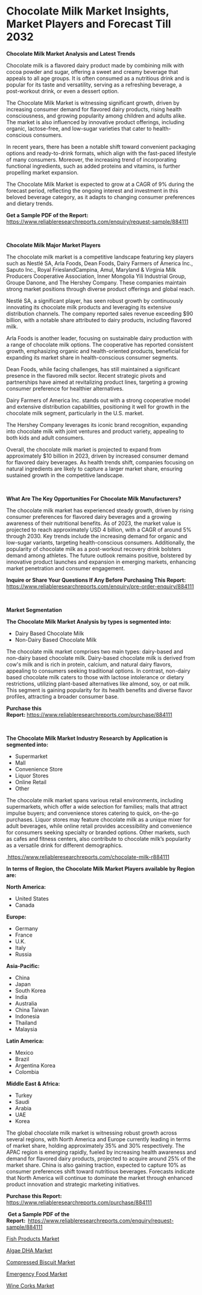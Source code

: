 <p><h1>Chocolate Milk Market Insights, Market Players and Forecast Till 2032</h1></p><p><strong>Chocolate Milk Market Analysis and Latest Trends</strong></p>
<p><p>Chocolate milk is a flavored dairy product made by combining milk with cocoa powder and sugar, offering a sweet and creamy beverage that appeals to all age groups. It is often consumed as a nutritious drink and is popular for its taste and versatility, serving as a refreshing beverage, a post-workout drink, or even a dessert option.</p><p>The Chocolate Milk Market is witnessing significant growth, driven by increasing consumer demand for flavored dairy products, rising health consciousness, and growing popularity among children and adults alike. The market is also influenced by innovative product offerings, including organic, lactose-free, and low-sugar varieties that cater to health-conscious consumers. </p><p>In recent years, there has been a notable shift toward convenient packaging options and ready-to-drink formats, which align with the fast-paced lifestyle of many consumers. Moreover, the increasing trend of incorporating functional ingredients, such as added proteins and vitamins, is further propelling market expansion.</p><p>The Chocolate Milk Market is expected to grow at a CAGR of 9% during the forecast period, reflecting the ongoing interest and investment in this beloved beverage category, as it adapts to changing consumer preferences and dietary trends.</p></p>
<p><strong>Get a Sample PDF of the Report:&nbsp;</strong> <a href="https://www.reliableresearchreports.com/enquiry/request-sample/884111?utm_campaign=8&utm_medium=2&utm_source=Github&utm_content=ia&utm_term=14022025&utm_id=chocolate-milk">https://www.reliableresearchreports.com/enquiry/request-sample/884111</a></p>
<p>&nbsp;</p>
<p><strong>Chocolate Milk Major Market Players</strong></p>
<p><p>The chocolate milk market is a competitive landscape featuring key players such as Nestlé SA, Arla Foods, Dean Foods, Dairy Farmers of America Inc., Saputo Inc., Royal FrieslandCampina, Amul, Maryland & Virginia Milk Producers Cooperative Association, Inner Mongolia Yili Industrial Group, Groupe Danone, and The Hershey Company. These companies maintain strong market positions through diverse product offerings and global reach.</p><p>Nestlé SA, a significant player, has seen robust growth by continuously innovating its chocolate milk products and leveraging its extensive distribution channels. The company reported sales revenue exceeding $90 billion, with a notable share attributed to dairy products, including flavored milk.</p><p>Arla Foods is another leader, focusing on sustainable dairy production with a range of chocolate milk options. The cooperative has reported consistent growth, emphasizing organic and health-oriented products, beneficial for expanding its market share in health-conscious consumer segments.</p><p>Dean Foods, while facing challenges, has still maintained a significant presence in the flavored milk sector. Recent strategic pivots and partnerships have aimed at revitalizing product lines, targeting a growing consumer preference for healthier alternatives.</p><p>Dairy Farmers of America Inc. stands out with a strong cooperative model and extensive distribution capabilities, positioning it well for growth in the chocolate milk segment, particularly in the U.S. market.</p><p>The Hershey Company leverages its iconic brand recognition, expanding into chocolate milk with joint ventures and product variety, appealing to both kids and adult consumers.</p><p>Overall, the chocolate milk market is projected to expand from approximately $10 billion in 2023, driven by increased consumer demand for flavored dairy beverages. As health trends shift, companies focusing on natural ingredients are likely to capture a larger market share, ensuring sustained growth in the competitive landscape.</p></p>
<p>&nbsp;</p>
<p><strong>What Are The Key Opportunities For Chocolate Milk Manufacturers?</strong></p>
<p><p>The chocolate milk market has experienced steady growth, driven by rising consumer preferences for flavored dairy beverages and a growing awareness of their nutritional benefits. As of 2023, the market value is projected to reach approximately USD 4 billion, with a CAGR of around 5% through 2030. Key trends include the increasing demand for organic and low-sugar variants, targeting health-conscious consumers. Additionally, the popularity of chocolate milk as a post-workout recovery drink bolsters demand among athletes. The future outlook remains positive, bolstered by innovative product launches and expansion in emerging markets, enhancing market penetration and consumer engagement.</p></p>
<p><strong>Inquire or Share Your Questions If Any Before Purchasing This Report:</strong> <a href="https://www.reliableresearchreports.com/enquiry/pre-order-enquiry/884111?utm_campaign=8&utm_medium=2&utm_source=Github&utm_content=ia&utm_term=14022025&utm_id=chocolate-milk">https://www.reliableresearchreports.com/enquiry/pre-order-enquiry/884111</a></p>
<p>&nbsp;</p>
<p><strong>Market Segmentation</strong></p>
<p><strong>The Chocolate Milk Market Analysis by types is segmented into:</strong></p>
<p><ul><li>Dairy Based Chocolate Milk</li><li>Non-Dairy Based Chocolate Milk</li></ul></p>
<p><p>The chocolate milk market comprises two main types: dairy-based and non-dairy based chocolate milk. Dairy-based chocolate milk is derived from cow's milk and is rich in protein, calcium, and natural dairy flavors, appealing to consumers seeking traditional options. In contrast, non-dairy based chocolate milk caters to those with lactose intolerance or dietary restrictions, utilizing plant-based alternatives like almond, soy, or oat milk. This segment is gaining popularity for its health benefits and diverse flavor profiles, attracting a broader consumer base.</p></p>
<p><strong>Purchase this Report:&nbsp;</strong><a href="https://www.reliableresearchreports.com/purchase/884111?utm_campaign=8&utm_medium=2&utm_source=Github&utm_content=ia&utm_term=14022025&utm_id=chocolate-milk">https://www.reliableresearchreports.com/purchase/884111</a></p>
<p>&nbsp;</p>
<p><strong>The Chocolate Milk Market Industry Research by Application is segmented into:</strong></p>
<p><ul><li>Supermarket</li><li>Mall</li><li>Convenience Store</li><li>Liquor Stores</li><li>Online Retail</li><li>Other</li></ul></p>
<p><p>The chocolate milk market spans various retail environments, including supermarkets, which offer a wide selection for families; malls that attract impulse buyers; and convenience stores catering to quick, on-the-go purchases. Liquor stores may feature chocolate milk as a unique mixer for adult beverages, while online retail provides accessibility and convenience for consumers seeking specialty or branded options. Other markets, such as cafes and fitness centers, also contribute to chocolate milk’s popularity as a versatile drink for different demographics.</p></p>
<p><a href="https://www.reliableresearchreports.com/chocolate-milk-r884111?utm_campaign=8&utm_medium=2&utm_source=Github&utm_content=ia&utm_term=14022025&utm_id=chocolate-milk">&nbsp;https://www.reliableresearchreports.com/chocolate-milk-r884111</a></p>
<p><strong>In terms of Region, the Chocolate Milk Market Players available by Region are:</strong></p>
<p>
    <p> <strong> North America: </strong>
        <ul>
            <li>United States</li>
            <li>Canada</li>
        </ul>
        </p> 
    <p> <strong> Europe: </strong>
        <ul>
            <li>Germany</li>
            <li>France</li>
            <li>U.K.</li>
            <li>Italy</li>
            <li>Russia</li>
        </ul>
        </p> 
    <p> <strong> Asia-Pacific: </strong>
        <ul>
            <li>China</li>
            <li>Japan</li>
            <li>South Korea</li>
            <li>India</li>
            <li>Australia</li>
            <li>China Taiwan</li>
            <li>Indonesia</li>
            <li>Thailand</li>
            <li>Malaysia</li>
        </ul>
        </p> 
    <p> <strong> Latin America: </strong>
        <ul>
            <li>Mexico</li>
            <li>Brazil</li>
            <li>Argentina Korea</li>
            <li>Colombia</li>
        </ul>
        </p> 
    <p> <strong> Middle East & Africa: </strong>
        <ul>
            <li>Turkey</li>
            <li>Saudi</li>
            <li>Arabia</li>
            <li>UAE</li>
            <li>Korea</li>
        </ul>
    </p>
    </p>
<p><p>The global chocolate milk market is witnessing robust growth across several regions, with North America and Europe currently leading in terms of market share, holding approximately 35% and 30% respectively. The APAC region is emerging rapidly, fueled by increasing health awareness and demand for flavored dairy products, projected to acquire around 25% of the market share. China is also gaining traction, expected to capture 10% as consumer preferences shift toward nutritious beverages. Forecasts indicate that North America will continue to dominate the market through enhanced product innovation and strategic marketing initiatives.</p></p>
<p><strong>Purchase this Report: </strong><a href="https://www.reliableresearchreports.com/purchase/884111?utm_campaign=8&utm_medium=2&utm_source=Github&utm_content=ia&utm_term=14022025&utm_id=chocolate-milk">https://www.reliableresearchreports.com/purchase/884111</a></p>
<p>&nbsp;<strong>Get a Sample PDF of the Report:&nbsp;&nbsp;</strong><a href="https://www.reliableresearchreports.com/enquiry/request-sample/884111?utm_campaign=8&utm_medium=2&utm_source=Github&utm_content=ia&utm_term=14022025&utm_id=chocolate-milk">https://www.reliableresearchreports.com/enquiry/request-sample/884111</a></p>
<p><strong></strong></p>
<p><p><a href="https://github.com/ezahdyre/Market-Research-Report-List-1/blob/main/fish-products-market.md?utm_campaign=8&utm_medium=2&utm_source=Github&utm_content=ia&utm_term=14022025&utm_id=chocolate-milk">Fish Products Market</a></p><p><a href="https://github.com/dingharhouma/Market-Research-Report-List-1/blob/main/algae-dha-market.md?utm_campaign=8&utm_medium=2&utm_source=Github&utm_content=ia&utm_term=14022025&utm_id=chocolate-milk">Algae DHA Market</a></p><p><a href="https://github.com/toldenargelia86/Market-Research-Report-List-1/blob/main/compressed-biscuit-market.md?utm_campaign=8&utm_medium=2&utm_source=Github&utm_content=ia&utm_term=14022025&utm_id=chocolate-milk">Compressed Biscuit Market</a></p><p><a href="https://github.com/tashiafun920/Market-Research-Report-List-1/blob/main/emergency-food-market.md?utm_campaign=8&utm_medium=2&utm_source=Github&utm_content=ia&utm_term=14022025&utm_id=chocolate-milk">Emergency Food Market</a></p><p><a href="https://github.com/tshumaalzlam0/Market-Research-Report-List-1/blob/main/wine-corks-market.md?utm_campaign=8&utm_medium=2&utm_source=Github&utm_content=ia&utm_term=14022025&utm_id=chocolate-milk">Wine Corks Market</a></p></p>